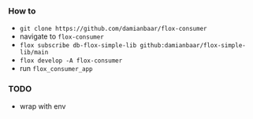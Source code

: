 ### How to
* `git clone https://github.com/damianbaar/flox-consumer`
* navigate to `flox-consumer`
* `flox subscribe db-flox-simple-lib github:damianbaar/flox-simple-lib/main`
* `flox develop -A flox-consumer`
* run `flox_consumer_app`

### TODO
* wrap with env

